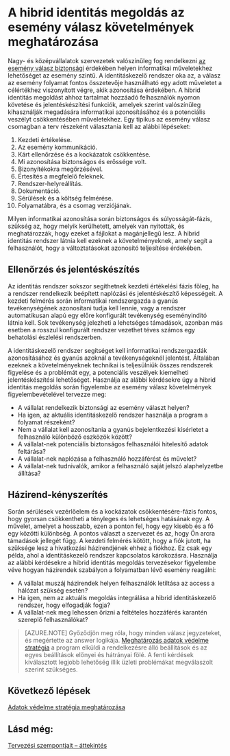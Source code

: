 
<properties
    pageTitle="Azure Active Directory hibrid identitás tervezési szempontjait - határozza meg az esemény rResponse követelmények |} Microsoft Azure vonatkozó követelmények "
    description="A hibrid identitás megoldás, amely szerint valószínűleg kihasználják nyomon követése és jelentéskészítési funkciók meghatározása informatikai műveletekhez azonosításához és egy potenciális kockázatok csökkentésében."
    documentationCenter=""
    services="active-directory"
    authors="billmath"
    manager="femila"
    editor=""/>

<tags
    ms.service="active-directory"
    ms.devlang="na"
    ms.topic="article"
    ms.tgt_pltfrm="na"
    ms.workload="identity" 
    ms.date="08/08/2016"
    ms.author="billmath"/>

# <a name="determine-incident-response-requirements-for-your-hybrid-identity-solution"></a>A hibrid identitás megoldás az esemény válasz követelmények meghatározása

Nagy- és középvállalatok szervezetek valószínűleg fog rendelkezni [az esemény válasz biztonsági](https://technet.microsoft.com/library/cc700825.aspx) érdekében helyen informatikai műveletekhez lehetőséget az esemény szintű. A identitáskezelő rendszer oka az, a válasz az esemény folyamat fontos összetevője használható egy adott műveletet a célértékhez viszonyított végre, akik azonosítása érdekében. A hibrid identitás megoldást ahhoz tartalmat hozzáadó felhasználók nyomon követése és jelentéskészítési funkciók, amelyek szerint valószínűleg kihasználják megadására informatikai azonosításához és a potenciális veszélyt csökkentésében műveletekhez. Egy tipikus az esemény válasz csomagban a terv részeként választania kell az alábbi lépéseket:

1.  Kezdeti értékelése.
2.  Az esemény kommunikáció.
3.  Kárt ellenőrzése és a kockázatok csökkentése.
4.  Mi azonosítása biztonságos és erőssége volt.
5.  Bizonyítékokra megőrzésével.
6.  Értesítés a megfelelő feleknek.
7.  Rendszer-helyreállítás.
8.  Dokumentáció.
9.  Sérülések és a költség felmérése.
10. Folyamatábra, és a csomag verziójának.

Milyen informatikai azonosítása során biztonságos és súlyosságát-fázis, szükség az, hogy melyik kerülhetett, amelyek van nyitottak, és meghatározzák, hogy ezeket a fájlokat a magánjellegű lesz. A hibrid identitás rendszer látnia kell ezeknek a követelményeknek, amely segít a felhasználót, hogy a változtatásokat azonosító teljesítése érdekében. 

## <a name="monitoring-and-reporting"></a>Ellenőrzés és jelentéskészítés
Az identitás rendszer sokszor segíthetnek kezdeti értékelési fázis főleg, ha a rendszer rendelkezik beépített naplózási és jelentéskészítő képességeit. A kezdeti felmérés során informatikai rendszergazda a gyanús tevékenységének azonosítani tudja kell lennie, vagy a rendszer automatikusan alapú egy előre konfigurált tevékenység eseményindító látnia kell. Sok tevékenység jelezheti a lehetséges támadások, azonban más esetben a rosszul konfigurált rendszer vezethet téves számos egy behatolási észlelési rendszerben. 

A identitáskezelő rendszer segítséget kell informatikai rendszergazdák azonosításához és gyanús azoknál a tevékenységeknél jelentést. Általában ezeknek a követelményeknek technikai is teljesülniük összes rendszerek figyelése és a problémát egy, a potenciális veszélyek kiemelheti jelentéskészítési lehetőséget. Használja az alábbi kérdésekre úgy a hibrid identitás megoldás során figyelembe az esemény válasz követelmények figyelembevételével tervezze meg:

- A vállalat rendelkezik biztonsági az esemény választ helyen?
 - Ha igen, az aktuális identitáskezelő rendszer használja a program a folyamat részeként?
- Nem a vállalat kell azonosítania a gyanús bejelentkezési kísérletet a felhasználó különböző eszközök között?
- A vállalat-nek potenciális biztonságos felhasználói hitelesítő adatok feltárása?
- A vállalat-nek naplózása a felhasználó hozzáférést és művelet?
- A vállalat-nek tudnivalók, amikor a felhasználó saját jelszó alaphelyzetbe állítása?

## <a name="policy-enforcement"></a>Házirend-kényszerítés

Során sérülések vezérlőelem és a kockázatok csökkentésére-fázis fontos, hogy gyorsan csökkentheti a tényleges és lehetséges hatásának egy. A művelet, amelyet a hosszabb, ezen a ponton fel, hogy egy kisebb és a fő egy közötti különbség. A pontos választ a szervezet és az, hogy Ön arcra támadások jellegét függ. A kezdeti felmérés kötött, hogy a fiók jutott, ha szüksége lesz a hivatkozási házirendjének ehhez a fiókhoz. Ez csak egy példa, ahol a identitáskezelő rendszer kapcsolatos károkozásra. Használja az alábbi kérdésekre a hibrid identitás megoldás tervezésekor figyelembe véve hogyan házirendek szabályon a folyamatban lévő esemény reagálni:

- A vállalat muszáj házirendek helyen felhasználók letiltása az access a hálózat szükség esetén?
 - Ha igen, nem az aktuális megoldás integrálása a hibrid identitáskezelő rendszer, hogy elfogadják fogja?
- A vállalat-nek meg lehessen őrizni a feltételes hozzáférés karantén szereplő felhasználókat? 
 
>[AZURE.NOTE]
Győződjön meg róla, hogy minden válasz jegyzeteket, és megértette az answer logikája. [Meghatározás adatok védelme stratégia](active-directory-hybrid-identity-design-considerations-data-protection-strategy.md) a program elküldi a rendelkezésre álló beállítások és az egyes beállítások előnyei és hátrányai fölé.  A fenti kérdések kiválasztott legjobb lehetőség illik üzleti problémákat megválaszolt szerint szükséges.

## <a name="next-steps"></a>Következő lépések
[Adatok védelme stratégia meghatározása](active-directory-hybrid-identity-design-considerations-data-protection-strategy.md)

## <a name="see-also"></a>Lásd még:
[Tervezési szempontjait – áttekintés](active-directory-hybrid-identity-design-considerations-overview.md)
